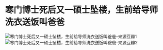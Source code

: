 # 寒门博士死后又一硕士坠楼，生前给导师洗衣送饭叫爸爸

![寒门博士死后又一硕士坠楼，生前给导师洗衣送饭叫爸爸-来源豆瓣1](img/报道-豆瓣1-1.png)
![寒门博士死后又一硕士坠楼，生前给导师洗衣送饭叫爸爸-来源豆瓣2](img/报道-豆瓣1-2.png)
